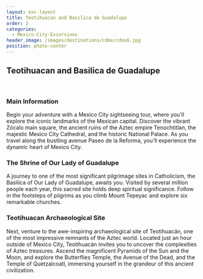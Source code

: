 ```yaml
---
layout: exc-layout
title: Teotihuacan and Basilica de Guadalupe 
order: 2
categories:
  - Mexico-City-Excursions
header_image: /images/destinations/cdmx/cdmx6.jpg
position: photo-center
---
```

## Teotihuacan and Basilica de Guadalupe 
&nbsp;  

### Main Information

Begin your adventure with a Mexico City sightseeing tour, where you'll explore the iconic landmarks of the Mexican capital. Discover the vibrant Zócalo main square, the ancient ruins of the Aztec empire Tenochtitlan, the majestic Mexico City Cathedral, and the historic National Palace. As you travel along the bustling avenue Paseo de la Reforma, you'll experience the dynamic heart of Mexico City.

### The Shrine of Our Lady of Guadalupe

A journey to one of the most significant pilgrimage sites in Catholicism, the Basilica of Our Lady of Guadalupe, awaits you. Visited by several million people each year, this sacred site holds deep spiritual significance. Follow in the footsteps of pilgrims as you climb Mount Tepeyac and explore six remarkable churches.

### Teotihuacan Archaeological Site

Next, venture to the awe-inspiring archaeological site of Teotihuacán, one of the most impressive remnants of the Aztec world. Located just an hour outside of Mexico City, Teotihuacán invites you to uncover the complexities of Aztec treasures. Ascend the magnificent Pyramids of the Sun and the Moon, and explore the Butterflies Temple, the Avenue of the Dead, and the Temple of Quetzalcoatl, immersing yourself in the grandeur of this ancient civilization.

